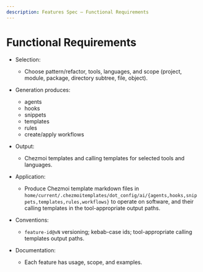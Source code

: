 ```yaml
---
description: Features Spec — Functional Requirements
---
```


# Functional Requirements

- Selection:
  - Choose pattern/refactor, tools, languages, and scope (project, module, package, directory subtree, file, object).

- Generation produces:
  - agents
  - hooks
  - snippets
  - templates
  - rules
  - create/apply workflows

- Output:
  - Chezmoi templates and calling templates for selected tools and languages.

- Application:
  - Produce Chezmoi template markdown files in `home/current/.chezmoitemplates/dot_config/ai/{agents,hooks,snippets,templates,rules,workflows}` to operate on software, and their calling templates in the tool-appropriate output paths.

- Conventions:
  - `feature-id@vN` versioning; kebab-case ids; tool-appropriate calling templates output paths.

- Documentation:
  - Each feature has usage, scope, and examples.
